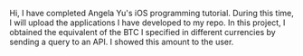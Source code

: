 Hi, I have completed Angela Yu's iOS programming tutorial. During this time, I will upload the applications I have developed to my repo. In this project, I obtained the equivalent of the BTC I specified in different currencies by sending a query to an API. I showed this amount to the user.
